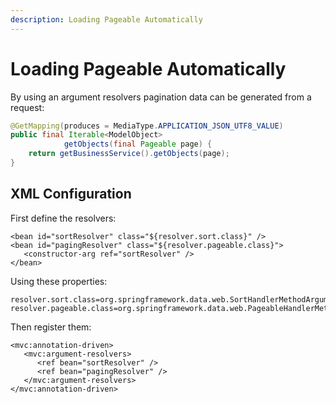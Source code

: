 ```yaml
---
description: Loading Pageable Automatically
---
```


# Loading Pageable Automatically

By using an argument resolvers pagination data can be generated from a request:

```java
@GetMapping(produces = MediaType.APPLICATION_JSON_UTF8_VALUE)
public final Iterable<ModelObject>
            getObjects(final Pageable page) {
    return getBusinessService().getObjects(page);
}
```

## XML Configuration

First define the resolvers:

```markup
<bean id="sortResolver" class="${resolver.sort.class}" />
<bean id="pagingResolver" class="${resolver.pageable.class}">
   <constructor-arg ref="sortResolver" />
</bean>
```

Using these properties:

```text
resolver.sort.class=org.springframework.data.web.SortHandlerMethodArgumentResolver
resolver.pageable.class=org.springframework.data.web.PageableHandlerMethodArgumentResolver
```

Then register them:

```markup
<mvc:annotation-driven>
   <mvc:argument-resolvers>
      <ref bean="sortResolver" />
      <ref bean="pagingResolver" />
   </mvc:argument-resolvers>
</mvc:annotation-driven>
```

